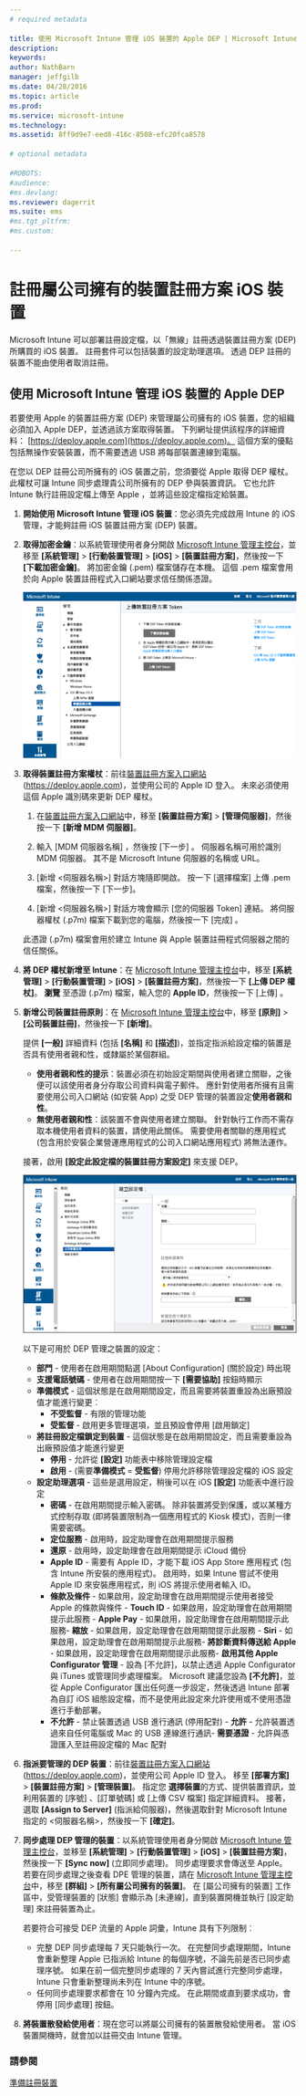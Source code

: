 ```yaml
---
# required metadata

title: 使用 Microsoft Intune 管理 iOS 裝置的 Apple DEP | Microsoft Intune
description:
keywords:
author: NathBarn
manager: jeffgilb
ms.date: 04/28/2016
ms.topic: article
ms.prod:
ms.service: microsoft-intune
ms.technology:
ms.assetid: 8ff9d9e7-eed8-416c-8508-efc20fca8578

# optional metadata

#ROBOTS:
#audience:
#ms.devlang:
ms.reviewer: dagerrit
ms.suite: ems
#ms.tgt_pltfrm:
#ms.custom:

---
```


# 註冊屬公司擁有的裝置註冊方案 iOS 裝置
Microsoft Intune 可以部署註冊設定檔，以「無線」註冊透過裝置註冊方案 (DEP) 所購買的 iOS 裝置。 註冊套件可以包括裝置的設定助理選項。 透過 DEP 註冊的裝置不能由使用者取消註冊。

## 使用 Microsoft Intune 管理 iOS 裝置的 Apple DEP
若要使用 Apple 的裝置註冊方案 (DEP) 來管理屬公司擁有的 iOS 裝置，您的組織必須加入 Apple DEP，並透過該方案取得裝置。 下列網址提供該程序的詳細資料：  [https://deploy.apple.com](https://deploy.apple.com)。 這個方案的優點包括無操作安裝裝置，而不需要透過 USB 將每部裝置連線到電腦。

在您以 DEP 註冊公司所擁有的 iOS 裝置之前，您須要從 Apple 取得 DEP 權杖。 此權杖可讓 Intune 同步處理貴公司所擁有的 DEP 參與裝置資訊。 它也允許 Intune 執行註冊設定檔上傳至 Apple ，並將這些設定檔指定給裝置。

1.  **開始使用 Microsoft Intune 管理 iOS 裝置**：您必須先完成啟用 Intune 的 iOS 管理，才能夠註冊 iOS 裝置註冊方案 (DEP) 裝置。

2.  **取得加密金鑰**：以系統管理使用者身分開啟 [Microsoft Intune 管理主控台](http://manage.microsoft.com)，並移至 **[系統管理]** &gt; **[行動裝置管理]** &gt; **[iOS]** &gt; **[裝置註冊方案]**，然後按一下 **[下載加密金鑰]**。 將加密金鑰 (.pem) 檔案儲存在本機。 這個 .pem 檔案會用於向 Apple 裝置註冊程式入口網站要求信任關係憑證。

      ![更新裝置註冊方案 Token](../media/dev-sa-ios-dep.png)

3.  **取得裝置註冊方案權杖**：前往[裝置註冊方案入口網站](https://deploy.apple.com) (https://deploy.apple.com)，並使用公司的 Apple ID 登入。 未來必須使用這個 Apple 識別碼來更新 DEP 權杖。

    1.  在[裝置註冊方案入口網站](https://deploy.apple.com)中，移至 **[裝置註冊方案]** &gt; **[管理伺服器]**，然後按一下 **[新增 MDM 伺服器]**。

    2.  輸入 [MDM 伺服器名稱]  ，然後按 [下一步] 。 伺服器名稱可用於識別 MDM 伺服器。 其不是 Microsoft Intune 伺服器的名稱或 URL。

    3.  [新增 &lt;伺服器名稱&gt;] 對話方塊隨即開啟。 按一下 [選擇檔案] 上傳 .pem 檔案，然後按一下 [下一步]。

    4.  [新增 &lt;伺服器名稱&gt;] 對話方塊會顯示 [您的伺服器 Token] 連結。 將伺服器權杖 (.p7m) 檔案下載到您的電腦，然後按一下 [完成] 。

    此憑證 (.p7m) 檔案會用於建立 Intune 與 Apple 裝置註冊程式伺服器之間的信任關係。

4.  **將 DEP 權杖新增至 Intune**：在 [Microsoft Intune 管理主控台](http://manage.microsoft.com)中，移至 **[系統管理]** &gt; **[行動裝置管理]** &gt; **[iOS]** &gt; **[裝置註冊方案]**，然後按一下 **[上傳 DEP 權杖]**。 **瀏覽** 至憑證 (.p7m) 檔案，輸入您的 **Apple ID**，然後按一下 [上傳] 。

5.  **新增公司裝置註冊原則**：在 [Microsoft Intune 管理主控台](http://manage.microsoft.com)中，移至 **[原則]** &gt; **[公司裝置註冊]**，然後按一下 **[新增]**。

    提供 **[一般]** 詳細資料 (包括 **[名稱]** 和 **[描述]**)，並指定指派給設定檔的裝置是否具有使用者親和性，或隸屬於某個群組。
      - **使用者親和性的提示**：裝置必須在初始設定期間與使用者建立關聯，之後便可以該使用者身分存取公司資料與電子郵件。  應針對使用者所擁有且需要使用公司入口網站 (如安裝 App) 之受 DEP 管理的裝置設定**使用者親和性**。
      - **無使用者親和性**：該裝置不會與使用者建立關聯。 針對執行工作而不需存取本機使用者資料的裝置，請使用此關係。 需要使用者關聯的應用程式 (包含用於安裝企業營運應用程式的公司入口網站應用程式) 將無法運作。

    接著，啟用 **[設定此設定檔的裝置註冊方案設定]** 來支援 DEP。

      ![設定助理窗格](../media/pol-sa-corp-enroll.png)

     以下是可用於 DEP 管理之裝置的設定：

     - **部門** - 使用者在啟用期間點選 [About Configuration] (關於設定) 時出現
     - **支援電話號碼** - 使用者在啟用期間按一下 **[需要協助]** 按鈕時顯示
     - **準備模式** - 這個狀態是在啟用期間設定，而且需要將裝置重設為出廠預設值才能進行變更︰
        - **不受監督** - 有限的管理功能
        - **受監督** - 啟用更多管理選項，並且預設會停用 [啟用鎖定]
     - **將註冊設定檔鎖定到裝置** - 這個狀態是在啟用期間設定，而且需要重設為出廠預設值才能進行變更
        - **停用** - 允許從 **[設定]** 功能表中移除管理設定檔
        - **啟用** - (需要**準備模式** = **受監督**) 停用允許移除管理設定檔的 iOS 設定
     - **設定助理選項** - 這些是選用設定，稍後可以在 iOS **[設定]** 功能表中進行設定
        - **密碼** - 在啟用期間提示輸入密碼。 除非裝置將受到保護，或以某種方式控制存取 (即將裝置限制為一個應用程式的 Kiosk 模式)，否則一律需要密碼。
        - **定位服務** - 啟用時，設定助理會在啟用期間提示服務
        - **還原** - 啟用時，設定助理會在啟用期間提示 iCloud 備份
        - **Apple ID** - 需要有 Apple ID，才能下載 iOS App Store 應用程式 (包含 Intune 所安裝的應用程式)。 啟用時，如果 Intune 嘗試不使用 Apple ID 來安裝應用程式，則 iOS 將提示使用者輸入 ID。
        - **條款及條件** - 如果啟用，設定助理會在啟用期間提示使用者接受 Apple 的條款與條件 - **Touch ID** - 如果啟用，設定助理會在啟用期間提示此服務 - **Apple Pay** - 如果啟用，設定助理會在啟用期間提示此服務- **縮放** - 如果啟用，設定助理會在啟用期間提示此服務 - **Siri** - 如果啟用，設定助理會在啟用期間提示此服務- **將診斷資料傳送給 Apple** - 如果啟用，設定助理會在啟用期間提示此服務-  **啟用其他 Apple Configurator 管理** - 設為 [不允許]，以禁止透過 Apple Configurator 與 iTunes 或管理同步處理檔案。 Microsoft 建議您設為 **[不允許]**，並從 Apple Configurator 匯出任何進一步設定，然後透過 Intune 部署為自訂 iOS 組態設定檔，而不是使用此設定來允許使用或不使用憑證進行手動部署。
        - **不允許** - 禁止裝置透過 USB 進行通訊 (停用配對) - **允許** - 允許裝置透過來自任何電腦或 Mac 的 USB 連線進行通訊- **需要憑證** - 允許與憑證匯入至註冊設定檔的 Mac 配對

6.  **指派要管理的 DEP 裝置**：前往[裝置註冊方案入口網站](https://deploy.apple.com) (https://deploy.apple.com)，並使用公司 Apple ID 登入。 移至 **[部署方案]** &gt; **[裝置註冊方案]** &gt; **[管理裝置]**。 指定您 **選擇裝置**的方式、提供裝置資訊，並利用裝置的 [序號] 、[訂單號碼] 或 [上傳 CSV 檔案] 指定詳細資料。 接著，選取 **[Assign to Server]** (指派給伺服器)，然後選取針對 Microsoft Intune 指定的 &lt;伺服器名稱&gt;，然後按一下 **[確定]**。

7.  **同步處理 DEP 管理的裝置**：以系統管理使用者身分開啟 [Microsoft Intune 管理主控台](http://manage.microsoft.com)，並移至 **[系統管理]** &gt; **[行動裝置管理]** &gt; **[iOS]** &gt; **[裝置註冊方案]**，然後按一下 **[Sync now]** (立即同步處理)。 同步處理要求會傳送至 Apple。 若要在同步處理之後查看 DPE 管理的裝置，請在 [Microsoft Intune 管理主控台](http://manage.microsoft.com)中，移至 **[群組]** &gt; **[所有屬公司擁有的裝置]**。 在 [屬公司擁有的裝置] 工作區中，受管理裝置的 [狀態] 會顯示為 [未連線]，直到裝置開機並執行 [設定助理] 來註冊裝置為止。

    若要符合可接受 DEP 流量的 Apple 詞彙，Intune 具有下列限制︰
     -  完整 DEP 同步處理每 7 天只能執行一次。 在完整同步處理期間，Intune 會重新整理 Apple 已指派給 Intune 的每個序號，不論先前是否已同步處理序號。 如果在前一個完整同步處理的 7 天內嘗試進行完整同步處理，Intune 只會重新整理尚未列在 Intune 中的序號。
     -  任何同步處理要求都會在 10 分鐘內完成。 在此期間或直到要求成功，會停用 [同步處理] 按鈕。

8.  **將裝置散發給使用者**：現在您可以將屬公司擁有的裝置散發給使用者。 當 iOS 裝置開機時，就會加以註冊交由 Intune 管理。



### 請參閱
[準備註冊裝置](get-ready-to-enroll-devices-in-microsoft-intune.md)


<!--HONumber=Jun16_HO2-->


